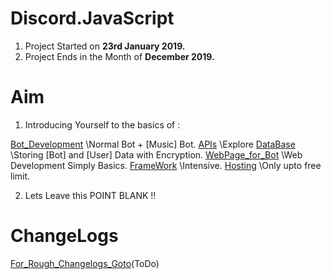 # Discord.JavaScript
1. Project Started on **23rd January 2019.**
2. Project Ends in the Month of **December 2019.**

# Aim
1. Introducing Yourself to the basics of :

[Bot_Development](JavaScript_+_nodejs)      \\Normal Bot + [Music] Bot.
[APIs](So_much_to_add)      \\Explore
[DataBase](mongoDB_+_mySQL_+_bycrpt)     \\Storing [Bot] and [User] Data with Encryption.
[WebPage_for_Bot](HTML_+_CSS)       \\Web Development Simply Basics.
[FrameWork](Vue)        \\Intensive.
[Hosting](AWS)      \\Only upto free limit.

2. Lets Leave this POINT BLANK !!

# ChangeLogs
[For_Rough_Changelogs_Goto](https://trello.com/b/Yd6ZV3i6/pclinguapublic)(ToDo)

